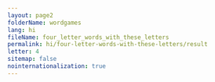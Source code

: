 ```yaml
---
layout: page2
folderName: wordgames
lang: hi
fileName: four_letter_words_with_these_letters
permalink: hi/four-letter-words-with-these-letters/result
letter: 4
sitemap: false
nointernationalization: true   
---
```

